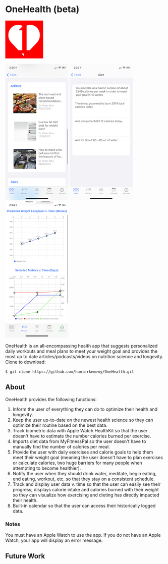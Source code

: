 # OneHealth (beta)

![alt text](https://github.com/hunterkemeny/OneHealth/blob/master/OneHealth/Assets.xcassets/AppIcon.appiconset/OneHealthLogo.png "OneHealth Logo")

![alt text](https://github.com/hunterkemeny/OneHealth/blob/master/OneHealth/Assets.xcassets/Articles.imageset/IMG_0455.PNG "Articles Photo")
![alt text](https://github.com/hunterkemeny/OneHealth/blob/master/OneHealth/Assets.xcassets/DietView.imageset/IMG_0454.PNG "Calendar Photo")
![alt text](https://github.com/hunterkemeny/OneHealth/blob/master/OneHealth/Assets.xcassets/Data.imageset/IMG_0452.PNG "Data Photo")

OneHealth is an all-encompassing health app that suggests personalized daily workouts and meal plans to meet your weight goal and provides the most up to date articles/podcasts/videos on nutrition science and longevity. Clone to download:

```shell
$ git clone https://github.com/hunterkemeny/OneHealth.git
```

## About
OneHealth provides the following functions:

1. Inform the user of everything they can do to optimize their health and longevity.
2. Keep the user up-to-date on the newest health science so they can optimize their routine based on the best data.
3. Track biometric data with Apple Watch HealthKit so that the user doesn't have to estimate the number calories burned per exercise.
4. Imports diet data from MyFitnessPal so the user doesn't have to manually find the number of calories per meal.
5. Provide the user with daily exercises and calorie goals to help them meet their weight goal (meaning the user doesn't have to plan exercises or calculate calories, two huge barriers for many people when attempting to become healthier).
6. Notify the user when they should drink water, meditate, begin eating, end eating, workout, etc. so that they stay on a consistent schedule.
7. Track and display user data v. time so that the user can easily see their progress; displays calorie intake and calories burned with their weight so they can visualize how exercising and dieting has directly impacted their health.
8. Built-in calendar so that the user can access their historically logged data.

### Notes
You must have an Apple Watch to use the app. If you do not have an Apple Watch, your app will display an error message.

## Future Work
